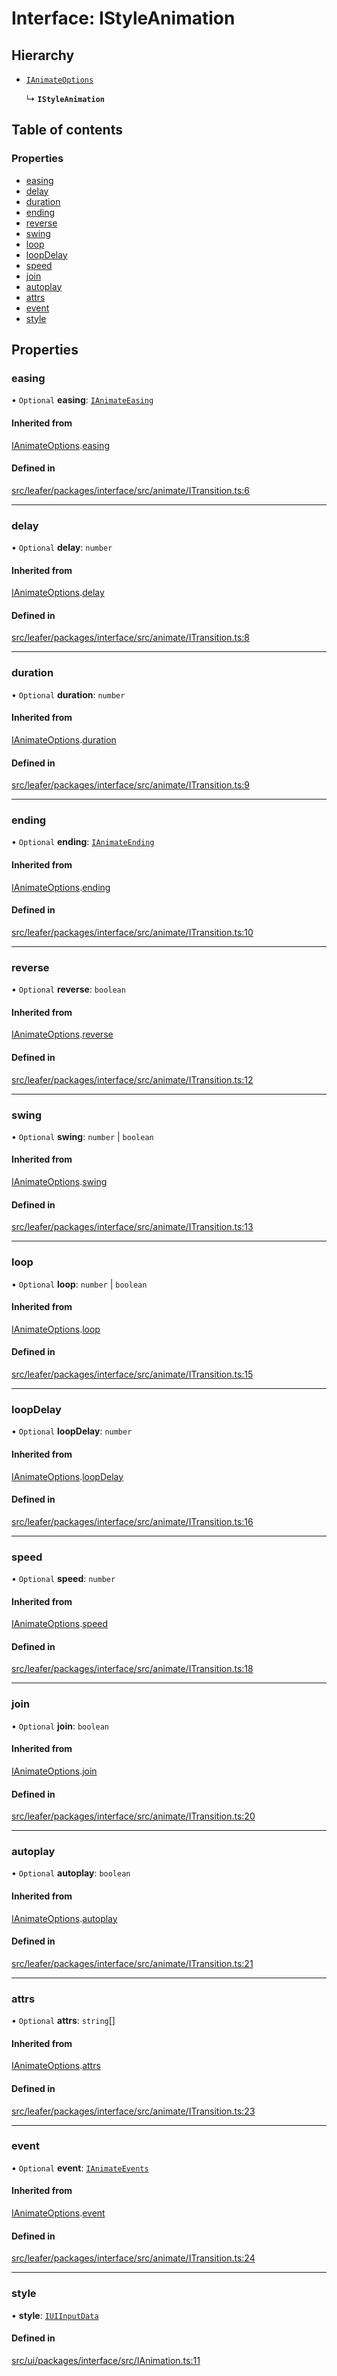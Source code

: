 # Interface: IStyleAnimation

## Hierarchy

- [`IAnimateOptions`](IAnimateOptions.md)

  ↳ **`IStyleAnimation`**

## Table of contents

### Properties

- [easing](IStyleAnimation.md#easing)
- [delay](IStyleAnimation.md#delay)
- [duration](IStyleAnimation.md#duration)
- [ending](IStyleAnimation.md#ending)
- [reverse](IStyleAnimation.md#reverse)
- [swing](IStyleAnimation.md#swing)
- [loop](IStyleAnimation.md#loop)
- [loopDelay](IStyleAnimation.md#loopdelay)
- [speed](IStyleAnimation.md#speed)
- [join](IStyleAnimation.md#join)
- [autoplay](IStyleAnimation.md#autoplay)
- [attrs](IStyleAnimation.md#attrs)
- [event](IStyleAnimation.md#event)
- [style](IStyleAnimation.md#style)

## Properties

### easing

• `Optional` **easing**: [`IAnimateEasing`](../modules.md#ianimateeasing)

#### Inherited from

[IAnimateOptions](IAnimateOptions.md).[easing](IAnimateOptions.md#easing)

#### Defined in

[src/leafer/packages/interface/src/animate/ITransition.ts:6](https://github.com/leaferjs/leafer/blob/95ff07e0d4def3c18ac6ce3fa51ec0d271dffaae/packages/interface/src/animate/ITransition.ts#L6)

___

### delay

• `Optional` **delay**: `number`

#### Inherited from

[IAnimateOptions](IAnimateOptions.md).[delay](IAnimateOptions.md#delay)

#### Defined in

[src/leafer/packages/interface/src/animate/ITransition.ts:8](https://github.com/leaferjs/leafer/blob/95ff07e0d4def3c18ac6ce3fa51ec0d271dffaae/packages/interface/src/animate/ITransition.ts#L8)

___

### duration

• `Optional` **duration**: `number`

#### Inherited from

[IAnimateOptions](IAnimateOptions.md).[duration](IAnimateOptions.md#duration)

#### Defined in

[src/leafer/packages/interface/src/animate/ITransition.ts:9](https://github.com/leaferjs/leafer/blob/95ff07e0d4def3c18ac6ce3fa51ec0d271dffaae/packages/interface/src/animate/ITransition.ts#L9)

___

### ending

• `Optional` **ending**: [`IAnimateEnding`](../modules.md#ianimateending)

#### Inherited from

[IAnimateOptions](IAnimateOptions.md).[ending](IAnimateOptions.md#ending)

#### Defined in

[src/leafer/packages/interface/src/animate/ITransition.ts:10](https://github.com/leaferjs/leafer/blob/95ff07e0d4def3c18ac6ce3fa51ec0d271dffaae/packages/interface/src/animate/ITransition.ts#L10)

___

### reverse

• `Optional` **reverse**: `boolean`

#### Inherited from

[IAnimateOptions](IAnimateOptions.md).[reverse](IAnimateOptions.md#reverse)

#### Defined in

[src/leafer/packages/interface/src/animate/ITransition.ts:12](https://github.com/leaferjs/leafer/blob/95ff07e0d4def3c18ac6ce3fa51ec0d271dffaae/packages/interface/src/animate/ITransition.ts#L12)

___

### swing

• `Optional` **swing**: `number` \| `boolean`

#### Inherited from

[IAnimateOptions](IAnimateOptions.md).[swing](IAnimateOptions.md#swing)

#### Defined in

[src/leafer/packages/interface/src/animate/ITransition.ts:13](https://github.com/leaferjs/leafer/blob/95ff07e0d4def3c18ac6ce3fa51ec0d271dffaae/packages/interface/src/animate/ITransition.ts#L13)

___

### loop

• `Optional` **loop**: `number` \| `boolean`

#### Inherited from

[IAnimateOptions](IAnimateOptions.md).[loop](IAnimateOptions.md#loop)

#### Defined in

[src/leafer/packages/interface/src/animate/ITransition.ts:15](https://github.com/leaferjs/leafer/blob/95ff07e0d4def3c18ac6ce3fa51ec0d271dffaae/packages/interface/src/animate/ITransition.ts#L15)

___

### loopDelay

• `Optional` **loopDelay**: `number`

#### Inherited from

[IAnimateOptions](IAnimateOptions.md).[loopDelay](IAnimateOptions.md#loopdelay)

#### Defined in

[src/leafer/packages/interface/src/animate/ITransition.ts:16](https://github.com/leaferjs/leafer/blob/95ff07e0d4def3c18ac6ce3fa51ec0d271dffaae/packages/interface/src/animate/ITransition.ts#L16)

___

### speed

• `Optional` **speed**: `number`

#### Inherited from

[IAnimateOptions](IAnimateOptions.md).[speed](IAnimateOptions.md#speed)

#### Defined in

[src/leafer/packages/interface/src/animate/ITransition.ts:18](https://github.com/leaferjs/leafer/blob/95ff07e0d4def3c18ac6ce3fa51ec0d271dffaae/packages/interface/src/animate/ITransition.ts#L18)

___

### join

• `Optional` **join**: `boolean`

#### Inherited from

[IAnimateOptions](IAnimateOptions.md).[join](IAnimateOptions.md#join)

#### Defined in

[src/leafer/packages/interface/src/animate/ITransition.ts:20](https://github.com/leaferjs/leafer/blob/95ff07e0d4def3c18ac6ce3fa51ec0d271dffaae/packages/interface/src/animate/ITransition.ts#L20)

___

### autoplay

• `Optional` **autoplay**: `boolean`

#### Inherited from

[IAnimateOptions](IAnimateOptions.md).[autoplay](IAnimateOptions.md#autoplay)

#### Defined in

[src/leafer/packages/interface/src/animate/ITransition.ts:21](https://github.com/leaferjs/leafer/blob/95ff07e0d4def3c18ac6ce3fa51ec0d271dffaae/packages/interface/src/animate/ITransition.ts#L21)

___

### attrs

• `Optional` **attrs**: `string`[]

#### Inherited from

[IAnimateOptions](IAnimateOptions.md).[attrs](IAnimateOptions.md#attrs)

#### Defined in

[src/leafer/packages/interface/src/animate/ITransition.ts:23](https://github.com/leaferjs/leafer/blob/95ff07e0d4def3c18ac6ce3fa51ec0d271dffaae/packages/interface/src/animate/ITransition.ts#L23)

___

### event

• `Optional` **event**: [`IAnimateEvents`](IAnimateEvents.md)

#### Inherited from

[IAnimateOptions](IAnimateOptions.md).[event](IAnimateOptions.md#event)

#### Defined in

[src/leafer/packages/interface/src/animate/ITransition.ts:24](https://github.com/leaferjs/leafer/blob/95ff07e0d4def3c18ac6ce3fa51ec0d271dffaae/packages/interface/src/animate/ITransition.ts#L24)

___

### style

• **style**: [`IUIInputData`](IUIInputData.md)

#### Defined in

[src/ui/packages/interface/src/IAnimation.ts:11](https://github.com/leaferjs/leafer-ui/blob/4f34682d75d50ed9144f891fb4da145a8d369069/packages/interface/src/IAnimation.ts#L11)
